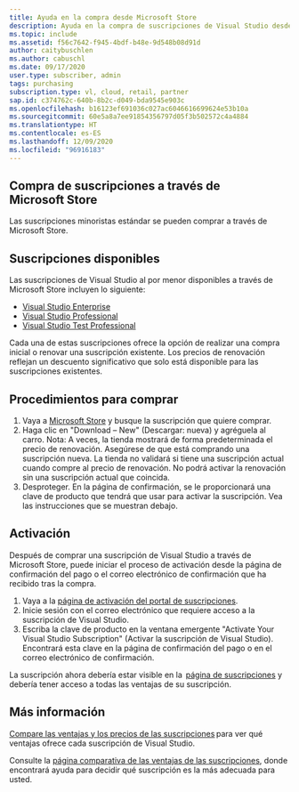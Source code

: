 ```yaml
---
title: Ayuda en la compra desde Microsoft Store
description: Ayuda en la compra de suscripciones de Visual Studio desde Microsoft Store
ms.topic: include
ms.assetid: f56c7642-f945-4bdf-b48e-9d548b08d91d
author: caitybuschlen
ms.author: cabuschl
ms.date: 09/17/2020
user.type: subscriber, admin
tags: purchasing
subscription.type: vl, cloud, retail, partner
sap.id: c374762c-640b-8b2c-d049-bda9545e903c
ms.openlocfilehash: b16123ef691036c027ac6046616699624e53b10a
ms.sourcegitcommit: 60e5a8a7ee91854356797d05f3b502572c4a4884
ms.translationtype: HT
ms.contentlocale: es-ES
ms.lasthandoff: 12/09/2020
ms.locfileid: "96916183"
---
```

## <a name="purchase-subscriptions-through-microsoft-store"></a>Compra de suscripciones a través de Microsoft Store 

Las suscripciones minoristas estándar se pueden comprar a través de Microsoft Store.  

## <a name="subscriptions-available"></a>Suscripciones disponibles 

Las suscripciones de Visual Studio al por menor disponibles a través de Microsoft Store incluyen lo siguiente: 

* [Visual Studio Enterprise](https://www.microsoft.com/p/visual-studio-enterprise-subscription/dg7gmgf0dst4?activetab=pivot%3aoverviewtab)
* [Visual Studio Professional](https://www.microsoft.com/p/visual-studio-professional-subscription/dg7gmgf0dst3?activetab=pivot%3aoverviewtab) 
* [Visual Studio Test Professional](https://www.microsoft.com/p/visual-studio-test-professional-subscription/dg7gmgf0dst6?activetab=pivot%3aoverviewtab)

Cada una de estas suscripciones ofrece la opción de realizar una compra inicial o renovar una suscripción existente. Los precios de renovación reflejan un descuento significativo que solo está disponible para las suscripciones existentes.  

## <a name="how-to-purchase"></a>Procedimientos para comprar 

1. Vaya a [Microsoft Store](https://www.microsoft.com/store) y busque la suscripción que quiere comprar.
1. Haga clic en "Download – New" (Descargar: nueva) y agréguela al carro. Nota: A veces, la tienda mostrará de forma predeterminada el precio de renovación. Asegúrese de que está comprando una suscripción nueva. La tienda no validará si tiene una suscripción actual cuando compre al precio de renovación. No podrá activar la renovación sin una suscripción actual que coincida.
1. Desproteger. En la página de confirmación, se le proporcionará una clave de producto que tendrá que usar para activar la suscripción. Vea las instrucciones que se muestran debajo. 

## <a name="how-to-activate"></a>Activación  

Después de comprar una suscripción de Visual Studio a través de Microsoft Store, puede iniciar el proceso de activación desde la página de confirmación del pago o el correo electrónico de confirmación que ha recibido tras la compra. 

1. Vaya a la [página de activación del portal de suscripciones](https://my.visualstudio.com/subscriptions/activate).
1. Inicie sesión con el correo electrónico que requiere acceso a la suscripción de Visual Studio. 
1. Escriba la clave de producto en la ventana emergente "Activate Your Visual Studio Subscription" (Activar la suscripción de Visual Studio). Encontrará esta clave en la página de confirmación del pago o en el correo electrónico de confirmación. 

La suscripción ahora debería estar visible en la  [página de suscripciones](https://my.visualstudio.com/subscriptions) y debería tener acceso a todas las ventajas de su suscripción. 

## <a name="more-information"></a>Más información 

[Compare las ventajas y los precios de las suscripciones](https://visualstudio.microsoft.com/vs/pricing/) para ver qué ventajas ofrece cada suscripción de Visual Studio. 

Consulte la [página comparativa de las ventajas de las suscripciones](https://visualstudio.microsoft.com/vs/benefits/), donde encontrará ayuda para decidir qué suscripción es la más adecuada para usted.